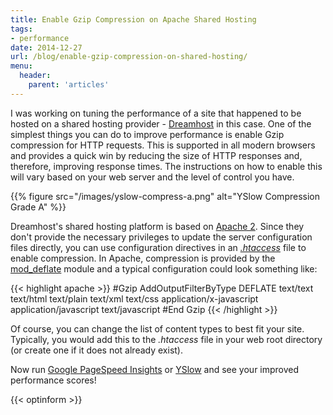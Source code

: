 ```yaml
---
title: Enable Gzip Compression on Apache Shared Hosting
tags:
- performance
date: 2014-12-27
url: /blog/enable-gzip-compression-on-shared-hosting/
menu:
  header:
    parent: 'articles'
---
```


I was working on tuning the performance of a site that happened to be hosted on a shared hosting provider - [Dreamhost](http://www.dreamhost.com/) in this case. One of the simplest things you can do to improve performance is enable Gzip compression for HTTP requests. This is supported in all modern browsers and provides a quick win by reducing the size of HTTP responses and, therefore, improving response times. The instructions on how to enable this will vary based on your web server and the level of control you have.

<!--more-->

{{% figure src="/images/yslow-compress-a.png" alt="YSlow Compression Grade A" %}}

Dreamhost's shared hosting platform is based on [Apache 2](http://httpd.apache.org/). Since they don't provide the necessary privileges to update the server configuration files directly, you can use configuration directives in an [*.htaccess*](http://httpd.apache.org/docs/2.2/howto/htaccess.html) file to enable compression. In Apache, compression is provided by the [mod_deflate](http://httpd.apache.org/docs/current/mod/mod_deflate.html) module and a typical configuration could look something like:

{{< highlight apache >}}
#Gzip
<ifmodule mod_deflate.c>
AddOutputFilterByType DEFLATE text/text text/html text/plain text/xml text/css application/x-javascript application/javascript text/javascript
</ifmodule>
#End Gzip
{{< /highlight >}}

Of course, you can change the list of content types to best fit your site. Typically, you would add this to the *.htaccess* file in your web root directory (or create one if it does not already exist).

Now run [Google PageSpeed Insights](https://developers.google.com/speed/pagespeed/insights/) or [YSlow](http://yslow.org/) and see your improved performance scores!

{{< optinform >}}
